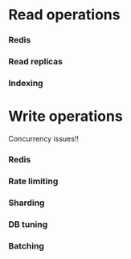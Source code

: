 # Read operations
### Redis
### Read replicas
### Indexing

# Write operations
Concurrency issues!!
### Redis
### Rate limiting
### Sharding
### DB tuning
### Batching 
